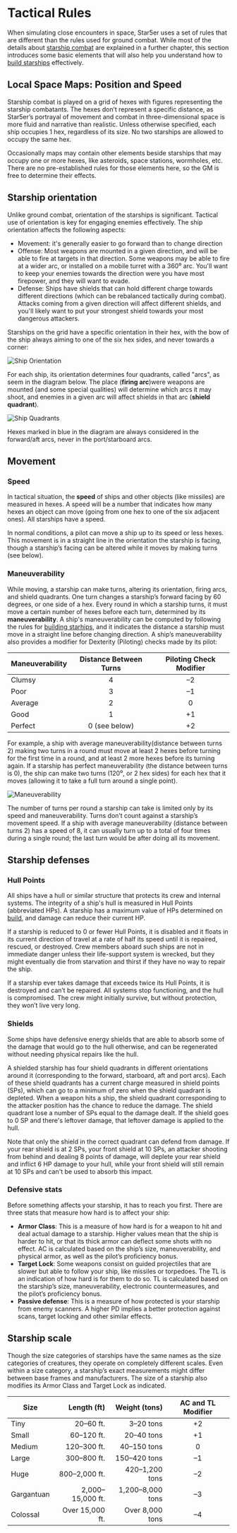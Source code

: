 # Tactical Rules

When simulating close encounters in space, Star5er uses a set of rules that are different than the rules used for ground combat. While most of the details about [starship combat](combat.md) are explained in a further chapter, this section introduces some basic elements that will also help you understand how to [build starships](build.md) effectively.

## Local Space Maps: Position and Speed

Starship combat is played on a grid of hexes with figures representing the starship combatants. The hexes don’t represent a specific distance, as Star5er’s portrayal of movement and combat in three-dimensional space is more fluid and narrative than realistic. Unless otherwise specified, each ship occupies 1 hex, regardless of its size. No two starships are allowed to occupy the same hex. 

Occasionally maps may contain other elements beside starships that may occupy one or more hexes, like asteroids, space stations, wormholes, etc. There are no pre-established rules for those elements here, so the GM is free to determine their effects.

## Starship orientation

Unlike ground combat, orientation of the starships is significant. Tactical use of orientation is key for engaging enemies effectively. The ship orientation affects the following aspects:

* Movement: it's generally easier to go forward than to change direction
* Offense: Most weapons are mounted in a given direction, and will be able to fire at targets in that direction. Some weapons may be able to fire at a wider arc, or installed on a mobile turret with a 360⁰ arc. You'll want to keep your enemies towards the direction were you have most firepower, and they will want to evade.
* Defense: Ships have shields that can hold different charge towards different directions (which can be rebalanced tactically during combat). Attacks coming from a given direction will affect different shields, and you'll likely want to put your strongest shield towards your most dangerous attackers.

Starships on the grid have a specific orientation in their hex, with the bow of the ship always aiming to one of the six hex sides, and never towards a corner:

<div class="figure">

![Ship Orientation](../img/orientation.png)

</div>

For each ship, its orientation determines four quadrants, called "arcs", as seem in the diagram below. The place (**firing arc**)were weapons are mounted (and some special qualities) will determine which arcs it may shoot, and enemies in a given arc will affect shields in that arc (**shield quadrant**).

<div class="figure">

![Ship Quadrants](../img/arcs.png)

</div>

Hexes marked in blue in the diagram are always considered in the forward/aft arcs, never in the port/starboard arcs.

## Movement

### Speed

In tactical situation, the **speed** of ships and other objects (like missiles) are measured in hexes. A speed will be a number that indicates how many hexes an object can move (going from one hex to one of the six adjacent ones). All starships have a speed.

In normal conditions, a pilot can move a ship up to its speed or less hexes. This movement is in a straight line in the orientation the starship is facing, though a starship’s facing can be altered while it moves by making turns (see below).

### Maneuverability

While moving, a starship can make turns, altering its orientation, firing arcs, and shield quadrants. One turn changes a starship’s forward facing by 60 degrees, or one side of a hex. Every round in which a starship turns, it must move a certain number of hexes before each turn, determined by its **maneuverability**. A ship's maneuverability can be computed by following the rules for [building starhips](build.md), and it indicates the distance a starship must move in a straight line before changing direction. A ship’s maneuverability also provides a modifier for Dexterity (Piloting) checks made by its pilot:

|Maneuverability|Distance Between Turns|Piloting Check Modifier|
|---------------|:--------------------:|:---------------------:|
|Clumsy|4|–2|
|Poor|3|–1|
|Average|2|0|
|Good|1|+1|
|Perfect|0 (see below) |+2|

 For example, a ship with average maneuverability(distance between turns 2) making two turns in a round must move at least 2 hexes before turning for the first time in a round, and at least 2 more hexes before its turning again. If a starship has perfect maneuverability (the distance between turns is 0), the ship can make two turns (120⁰, or 2 hex sides) for each hex that it moves (allowing it to take a full turn around a single point). 
 
 <div class="figure">

 ![Maneuverability](../img/maneuverability.png)

</div>

The number of turns per round a starship can take is limited only by its speed and maneuverability. Turns don’t count against a starship’s movement speed. If a ship with average maneuverability (distance between turns 2) has a speed of 8, it can usually turn up to a total of four times during a single round; the last turn would be after doing all its movement.

## Starship defenses

### Hull Points

All ships have a hull or similar structure that protects its crew and internal systems. The integrity of a ship's hull is measured in Hull Points (abbreviated HPs). A starship has a maximum value of HPs determined on [build](build.md), and damage can reduce their current HP. 

If a starship is reduced to 0 or fewer Hull Points, it is disabled and it floats in its current direction of travel at a rate of half its speed until it is repaired, rescued, or destroyed. Crew members aboard such ships are not in immediate danger unless their life-support system is wrecked, but they might eventually die from starvation and thirst if they have no way to repair the ship.

If a starship ever takes damage that exceeds twice its Hull Points, it is destroyed and can’t be repaired. All systems stop functioning, and the hull is compromised. The crew might initially survive, but without protection, they won’t live very long.

### Shields

Some ships have defensive energy shields that are able to absorb some of the damage that would go to the hull otherwise, and can be regenerated without needing physical repairs like the hull.

A shielded starship has four shield quadrants in different orientations around it (corresponding to the forward, starboard, aft and port arcs). Each of these shield quadrants has a current charge measured in shield points (SPs), which can go to a minimum of zero when the shield quadrant is depleted. When a weapon hits a ship, the shield quadrant corresponding to the attacker position has the chance to reduce the damage. The shield quadrant lose a number of SPs equal to the damage dealt. If the shield goes to 0 SP and there's leftover damage, that leftover damage is applied to the hull.

Note that only the shield in the correct quadrant can defend from damage. If your rear shield is at 2 SPs, your front shield at 10 SPs, an attacker shooting from behind and dealing 8 points of damage, will deplete your rear shield and inflict 6 HP damage to your hull, while your front shield will still remain at 10 SPs and can't be used to absorb this impact.

### Defensive stats

Before something affects your starship, it has to reach you first. There are three stats that measure how hard is to affect your ship:

* **Armor Class**: This is a measure of how hard is for a weapon to hit and deal actual damage to a starship. Higher values mean that the ship is harder to hit, or that its thick armor can deflect some shots with no effect. AC is calculated based on the ship’s size, maneuverability, and physical armor, as well as the pilot’s proficiency bonus.
* **Target Lock**: Some weapons consist on guided projectiles that are slower but able to follow your ship, like missiles or torpedoes. The TL is an indication of how hard is for them to do so. TL is calculated based on the starship’s size, maneuverability, electronic countermeasures, and the pilot’s proficiency bonus.
* **Passive defense**: This is a measure of how protected is your starship from enemy scanners. A higher PD implies a better protection against scans, target locking and other similar effects.

## Starship scale

Though the size categories of starships have the same names as the size categories of creatures, they operate on completely different scales. Even within a size category, a starship’s exact measurements might differ between base frames and manufacturers. The size of a starship also modifies its Armor Class and Target Lock as indicated.

|Size      |Length (ft)     |Weight (tons)   |AC and TL Modifier|
|----------|---------------:|---------------:|:----------------:|
|Tiny      |20–60 ft.       |3–20 tons       |                +2|
|Small     |60–120 ft.      |20–40 tons      |                +1|
|Medium    |120–300 ft.     |40–150 tons     |                 0|
|Large     |300–800 ft.     |150–420 tons    |                –1|
|Huge      |800–2,000 ft.   |420–1,200 tons  |                –2|
|Gargantuan|2,000–15,000 ft.|1,200–8,000 tons|                –3|
|Colossal  |Over 15,000 ft. |Over 8,000 tons |                –4|
